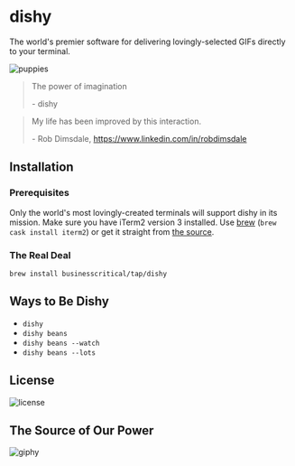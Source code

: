 # dishy

The world's premier software for delivering lovingly-selected GIFs directly to your terminal.

![puppies](https://cloud.githubusercontent.com/assets/407342/13480642/f3ed5018-e093-11e5-8a15-7f4f40dbd683.gif)

> The power of imagination
> 
> \- dishy

<p></p>

> My life has been improved by this interaction.
> 
> \- Rob Dimsdale, https://www.linkedin.com/in/robdimsdale

## Installation

### Prerequisites

Only the world's most lovingly-created terminals will support dishy in its mission. Make sure you have iTerm2 version 3 installed. Use [brew](http://brew.sh/) (`brew cask install iterm2`) or get it straight from [the source](https://www.iterm2.com/downloads.html).

### The Real Deal

`brew install businesscritical/tap/dishy`

## Ways to Be Dishy

- `dishy`
- `dishy beans`
- `dishy beans --watch`
- `dishy beans --lots`

## License

![license](https://cloud.githubusercontent.com/assets/407342/13480950/5400a908-e096-11e5-908c-fc67e3193091.gif)

## The Source of Our Power

![giphy](https://cloud.githubusercontent.com/assets/407342/13481125/ca171cc0-e097-11e5-8d90-41521637965f.gif)
